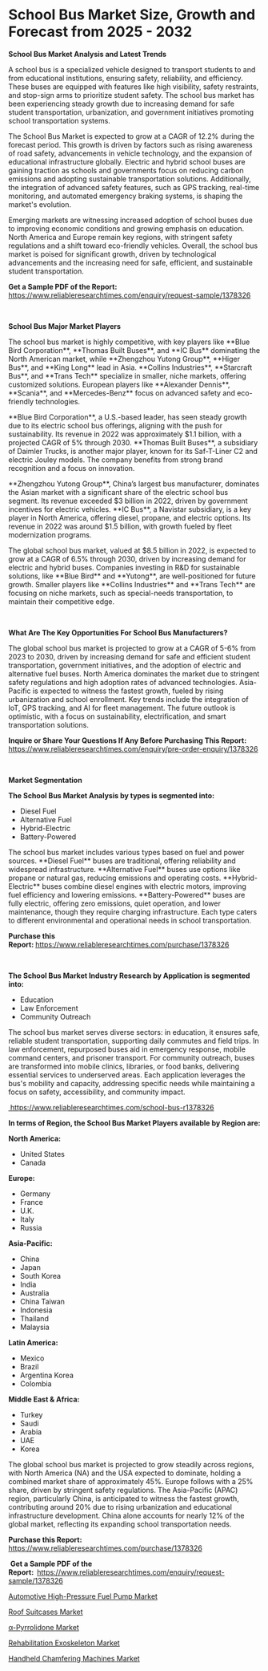 <p><h1>School Bus Market Size, Growth and Forecast from 2025 - 2032</h1></p><p><strong>School Bus Market Analysis and Latest Trends</strong></p>
<p><p>A school bus is a specialized vehicle designed to transport students to and from educational institutions, ensuring safety, reliability, and efficiency. These buses are equipped with features like high visibility, safety restraints, and stop-sign arms to prioritize student safety. The school bus market has been experiencing steady growth due to increasing demand for safe student transportation, urbanization, and government initiatives promoting school transportation systems.</p><p>The School Bus Market is expected to grow at a CAGR of 12.2% during the forecast period. This growth is driven by factors such as rising awareness of road safety, advancements in vehicle technology, and the expansion of educational infrastructure globally. Electric and hybrid school buses are gaining traction as schools and governments focus on reducing carbon emissions and adopting sustainable transportation solutions. Additionally, the integration of advanced safety features, such as GPS tracking, real-time monitoring, and automated emergency braking systems, is shaping the market's evolution.</p><p>Emerging markets are witnessing increased adoption of school buses due to improving economic conditions and growing emphasis on education. North America and Europe remain key regions, with stringent safety regulations and a shift toward eco-friendly vehicles. Overall, the school bus market is poised for significant growth, driven by technological advancements and the increasing need for safe, efficient, and sustainable student transportation.</p></p>
<p><strong>Get a Sample PDF of the Report:&nbsp;</strong> <a href="https://www.reliableresearchtimes.com/enquiry/request-sample/1378326?utm_campaign=2035&utm_medium=2&utm_source=Github&utm_content=ia&utm_term=23012025&utm_id=school-bus">https://www.reliableresearchtimes.com/enquiry/request-sample/1378326</a></p>
<p>&nbsp;</p>
<p><strong>School Bus Major Market Players</strong></p>
<p><p>The school bus market is highly competitive, with key players like **Blue Bird Corporation**, **Thomas Built Buses**, and **IC Bus** dominating the North American market, while **Zhengzhou Yutong Group**, **Higer Bus**, and **King Long** lead in Asia. **Collins Industries**, **Starcraft Bus**, and **Trans Tech** specialize in smaller, niche markets, offering customized solutions. European players like **Alexander Dennis**, **Scania**, and **Mercedes-Benz** focus on advanced safety and eco-friendly technologies.</p><p>**Blue Bird Corporation**, a U.S.-based leader, has seen steady growth due to its electric school bus offerings, aligning with the push for sustainability. Its revenue in 2022 was approximately $1.1 billion, with a projected CAGR of 5% through 2030. **Thomas Built Buses**, a subsidiary of Daimler Trucks, is another major player, known for its Saf-T-Liner C2 and electric Jouley models. The company benefits from strong brand recognition and a focus on innovation.</p><p>**Zhengzhou Yutong Group**, China’s largest bus manufacturer, dominates the Asian market with a significant share of the electric school bus segment. Its revenue exceeded $3 billion in 2022, driven by government incentives for electric vehicles. **IC Bus**, a Navistar subsidiary, is a key player in North America, offering diesel, propane, and electric options. Its revenue in 2022 was around $1.5 billion, with growth fueled by fleet modernization programs.</p><p>The global school bus market, valued at $8.5 billion in 2022, is expected to grow at a CAGR of 6.5% through 2030, driven by increasing demand for electric and hybrid buses. Companies investing in R&D for sustainable solutions, like **Blue Bird** and **Yutong**, are well-positioned for future growth. Smaller players like **Collins Industries** and **Trans Tech** are focusing on niche markets, such as special-needs transportation, to maintain their competitive edge.</p></p>
<p>&nbsp;</p>
<p><strong>What Are The Key Opportunities For School Bus Manufacturers?</strong></p>
<p><p>The global school bus market is projected to grow at a CAGR of 5-6% from 2023 to 2030, driven by increasing demand for safe and efficient student transportation, government initiatives, and the adoption of electric and alternative fuel buses. North America dominates the market due to stringent safety regulations and high adoption rates of advanced technologies. Asia-Pacific is expected to witness the fastest growth, fueled by rising urbanization and school enrollment. Key trends include the integration of IoT, GPS tracking, and AI for fleet management. The future outlook is optimistic, with a focus on sustainability, electrification, and smart transportation solutions.</p></p>
<p><strong>Inquire or Share Your Questions If Any Before Purchasing This Report:</strong> <a href="https://www.reliableresearchtimes.com/enquiry/pre-order-enquiry/1378326?utm_campaign=2035&utm_medium=2&utm_source=Github&utm_content=ia&utm_term=23012025&utm_id=school-bus">https://www.reliableresearchtimes.com/enquiry/pre-order-enquiry/1378326</a></p>
<p>&nbsp;</p>
<p><strong>Market Segmentation</strong></p>
<p><strong>The School Bus Market Analysis by types is segmented into:</strong></p>
<p><ul><li>Diesel Fuel</li><li>Alternative Fuel</li><li>Hybrid-Electric</li><li>Battery-Powered</li></ul></p>
<p><p>The school bus market includes various types based on fuel and power sources. **Diesel Fuel** buses are traditional, offering reliability and widespread infrastructure. **Alternative Fuel** buses use options like propane or natural gas, reducing emissions and operating costs. **Hybrid-Electric** buses combine diesel engines with electric motors, improving fuel efficiency and lowering emissions. **Battery-Powered** buses are fully electric, offering zero emissions, quiet operation, and lower maintenance, though they require charging infrastructure. Each type caters to different environmental and operational needs in school transportation.</p></p>
<p><strong>Purchase this Report:&nbsp;</strong><a href="https://www.reliableresearchtimes.com/purchase/1378326?utm_campaign=2035&utm_medium=2&utm_source=Github&utm_content=ia&utm_term=23012025&utm_id=school-bus">https://www.reliableresearchtimes.com/purchase/1378326</a></p>
<p>&nbsp;</p>
<p><strong>The School Bus Market Industry Research by Application is segmented into:</strong></p>
<p><ul><li>Education</li><li>Law Enforcement</li><li>Community Outreach</li></ul></p>
<p><p>The school bus market serves diverse sectors: in education, it ensures safe, reliable student transportation, supporting daily commutes and field trips. In law enforcement, repurposed buses aid in emergency response, mobile command centers, and prisoner transport. For community outreach, buses are transformed into mobile clinics, libraries, or food banks, delivering essential services to underserved areas. Each application leverages the bus's mobility and capacity, addressing specific needs while maintaining a focus on safety, accessibility, and community impact.</p></p>
<p><a href="https://www.reliableresearchtimes.com/school-bus-r1378326?utm_campaign=2035&utm_medium=2&utm_source=Github&utm_content=ia&utm_term=23012025&utm_id=school-bus">&nbsp;https://www.reliableresearchtimes.com/school-bus-r1378326</a></p>
<p><strong>In terms of Region, the School Bus Market Players available by Region are:</strong></p>
<p>
    <p> <strong> North America: </strong>
        <ul>
            <li>United States</li>
            <li>Canada</li>
        </ul>
        </p> 
    <p> <strong> Europe: </strong>
        <ul>
            <li>Germany</li>
            <li>France</li>
            <li>U.K.</li>
            <li>Italy</li>
            <li>Russia</li>
        </ul>
        </p> 
    <p> <strong> Asia-Pacific: </strong>
        <ul>
            <li>China</li>
            <li>Japan</li>
            <li>South Korea</li>
            <li>India</li>
            <li>Australia</li>
            <li>China Taiwan</li>
            <li>Indonesia</li>
            <li>Thailand</li>
            <li>Malaysia</li>
        </ul>
        </p> 
    <p> <strong> Latin America: </strong>
        <ul>
            <li>Mexico</li>
            <li>Brazil</li>
            <li>Argentina Korea</li>
            <li>Colombia</li>
        </ul>
        </p> 
    <p> <strong> Middle East & Africa: </strong>
        <ul>
            <li>Turkey</li>
            <li>Saudi</li>
            <li>Arabia</li>
            <li>UAE</li>
            <li>Korea</li>
        </ul>
    </p>
    </p>
<p><p>The global school bus market is projected to grow steadily across regions, with North America (NA) and the USA expected to dominate, holding a combined market share of approximately 45%. Europe follows with a 25% share, driven by stringent safety regulations. The Asia-Pacific (APAC) region, particularly China, is anticipated to witness the fastest growth, contributing around 20% due to rising urbanization and educational infrastructure development. China alone accounts for nearly 12% of the global market, reflecting its expanding school transportation needs.</p></p>
<p><strong>Purchase this Report: </strong><a href="https://www.reliableresearchtimes.com/purchase/1378326?utm_campaign=2035&utm_medium=2&utm_source=Github&utm_content=ia&utm_term=23012025&utm_id=school-bus">https://www.reliableresearchtimes.com/purchase/1378326</a></p>
<p>&nbsp;<strong>Get a Sample PDF of the Report:&nbsp;&nbsp;</strong><a href="https://www.reliableresearchtimes.com/enquiry/request-sample/1378326?utm_campaign=2035&utm_medium=2&utm_source=Github&utm_content=ia&utm_term=23012025&utm_id=school-bus">https://www.reliableresearchtimes.com/enquiry/request-sample/1378326</a></p>
<p><strong></strong></p>
<p><p><a href="https://www.linkedin.com/pulse/automotive-high-pressure-fuel-pump-market-size-share-cbbte?utm_campaign=2035&utm_medium=2&utm_source=Github&utm_content=ia&utm_term=23012025&utm_id=school-bus">Automotive High-Pressure Fuel Pump Market</a></p><p><a href="https://github.com/JakirUddin511/Market-Research-Report-List-1/blob/main/roof-suitcases-market.md?utm_campaign=2035&utm_medium=2&utm_source=Github&utm_content=ia&utm_term=23012025&utm_id=school-bus">Roof Suitcases Market</a></p><p><a href="https://www.linkedin.com/pulse/comprehensive-study-%CE%B1-pyrrolidonemarket-segmentation-size-144-8qtef?utm_campaign=2035&utm_medium=2&utm_source=Github&utm_content=ia&utm_term=23012025&utm_id=school-bus">α-Pyrrolidone Market</a></p><p><a href="https://www.linkedin.com/pulse/competitive-landscape-rehabilitation-exoskeleton-market-analyzing-yyedf?utm_campaign=2035&utm_medium=2&utm_source=Github&utm_content=ia&utm_term=23012025&utm_id=school-bus">Rehabilitation Exoskeleton Market</a></p><p><a href="https://www.linkedin.com/pulse/surfing-handheld-chamfering-machines-wave-riding-market-currents-farff?utm_campaign=2035&utm_medium=2&utm_source=Github&utm_content=ia&utm_term=23012025&utm_id=school-bus">Handheld Chamfering Machines Market</a></p></p>